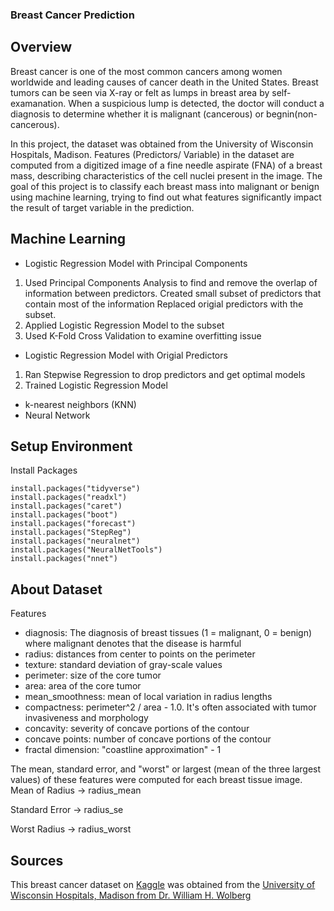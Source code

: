 ### Breast Cancer Prediction
## Overview
Breast cancer is one of the most common cancers among women worldwide and leading causes of cancer death in the United States. Breast tumors can be seen via X-ray or felt as lumps in breast area by self-examanation. When a suspicious lump is detected, the doctor will conduct a diagnosis to determine whether it is malignant (cancerous) or begnin(non-cancerous). 

In this project, the dataset was obtained from the University of Wisconsin Hospitals, Madison. Features (Predictors/ Variable) in the dataset are computed from a digitized image of a fine needle aspirate (FNA) of a breast mass, describing characteristics of the cell nuclei present in the image. The goal of this project is to classify each breast mass into malignant or benign using machine learning, trying to find out what features significantly impact the result of target variable in the prediction. 

## Machine Learning
* Logistic Regression Model with Principal Components
1. Used Principal Components Analysis to find and remove the overlap of information between predictors. Created small subset of predictors that contain most of the information Replaced origial predictors with the subset. 
3. Applied Logistic Regression Model to the subset
4. Used K-Fold Cross Validation to examine overfitting issue
* Logistic Regression Model with Origial Predictors
1. Ran Stepwise Regression to drop predictors and get optimal models
2. Trained Logistic Regression Model
*  k-nearest neighbors (KNN)
*  Neural Network

## Setup Environment

Install Packages
```
install.packages("tidyverse")
install.packages("readxl")
install.packages("caret")
install.packages("boot")
install.packages("forecast")
install.packages("StepReg")
install.packages("neuralnet")
install.packages("NeuralNetTools")
install.packages("nnet")
```
## About Dataset
Features
* diagnosis: The diagnosis of breast tissues (1 = malignant, 0 = benign) where malignant denotes that the disease is harmful
* radius: distances from center to points on the perimeter
* texture: standard deviation of gray-scale values
* perimeter: size of the core tumor
* area: area of the core tumor
* mean_smoothness: mean of local variation in radius lengths
* compactness: perimeter^2 / area - 1.0. It's often associated with tumor invasiveness and morphology
* concavity: severity of concave portions of the contour
* concave points: number of concave portions of the contour
* fractal dimension: "coastline approximation" - 1

The mean, standard error, and "worst" or largest (mean of the three largest values) of these features were computed for each breast tissue image. 
Mean of Radius -> radius_mean

Standard Error -> radius_se

Worst Radius   -> radius_worst

## Sources
This breast cancer dataset on [Kaggle](https://www.kaggle.com/datasets/uciml/breast-cancer-wisconsin-data) was obtained from the [University of Wisconsin Hospitals, Madison from Dr. William H. Wolberg](https://archive.ics.uci.edu/ml/datasets/Breast+Cancer+Wisconsin+%28Diagnostic%29)

